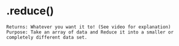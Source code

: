 # .reduce()
    Returns: Whatever you want it to! (See video for explanation)
    Purpose: Take an array of data and Reduce it into a smaller or completely different data set.